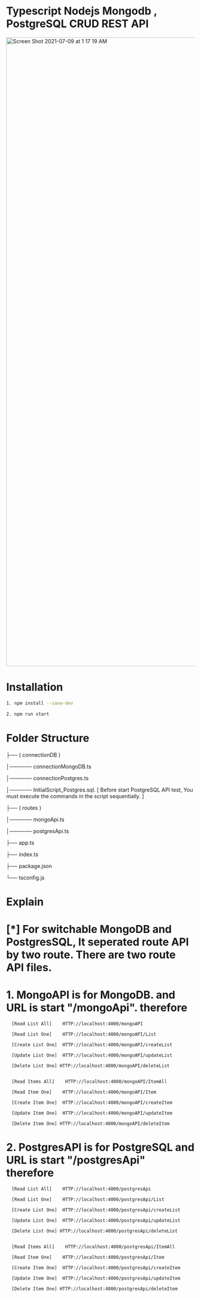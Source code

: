 # Typescript Nodejs Mongodb , PostgreSQL CRUD REST API 

<img width="1675" alt="Screen Shot 2021-07-09 at 1 17 19 AM" src="https://user-images.githubusercontent.com/24449487/125030806-b2b74b00-e059-11eb-8940-126ff4f661b1.png">


# Installation
```bash
1. npm install --save-dev

2. npm run start
```

# Folder Structure


├── ( connectionDB )

│────── connectionMongoDB.ts 

│────── connectionPostgres.ts

│────── InitialScript_Postgres.sql.  [ Before start PostgreSQL API test, You must execute the commands in the script sequentially. ] 

├── ( routes ) 

│────── mongoApi.ts

│────── postgresApi.ts

├── app.ts

├── index.ts

├── package.json

└── tsconfig.js
  


# Explain

#   [*] For switchable MongoDB and PostgresSQL, It seperated route API by two route.  There are two route API files. 



 # 1. MongoAPI is for MongoDB. and URL is start "/mongoApi". therefore 
  
      [Read List All]    HTTP://localhost:4000/mongoAPI 
      
      [Read List One]    HTTP://localhost:4000/mongoAPI/List
      
      [Create List One]  HTTP://localhost:4000/mongoAPI/createList
      
      [Update List One]  HTTP://localhost:4000/mongoAPI/updateList
      
      [Delete List One] HTTP://localhost:4000/mongoAPI/deleteList
      
      
      [Read Items All]    HTTP://localhost:4000/mongoAPI/ItemAll
      
      [Read Item One]    HTTP://localhost:4000/mongoAPI/Item
      
      [Create Item One]  HTTP://localhost:4000/mongoAPI/createItem
      
      [Update Item One]  HTTP://localhost:4000/mongoAPI/updateItem
      
      [Delete Item One] HTTP://localhost:4000/mongoAPI/deleteItem
      
      
  
  # 2. PostgresAPI is for PostgreSQL and URL is start "/postgresApi" therefore 
  
      
      [Read List All]    HTTP://localhost:4000/postgresApi 
      
      [Read List One]    HTTP://localhost:4000/postgresApi/List
      
      [Create List One]  HTTP://localhost:4000/postgresApi/createList
      
      [Update List One]  HTTP://localhost:4000/postgresApi/updateList
      
      [Delete List One] HTTP://localhost:4000/postgresApi/deleteList
      
      
      [Read Items All]    HTTP://localhost:4000/postgresApi/ItemAll
      
      [Read Item One]    HTTP://localhost:4000/postgresApi/Item
      
      [Create Item One]  HTTP://localhost:4000/postgresApi/createItem
      
      [Update Item One]  HTTP://localhost:4000/postgresApi/updateItem
      
      [Delete Item One] HTTP://localhost:4000/postgresApi/deleteItem
